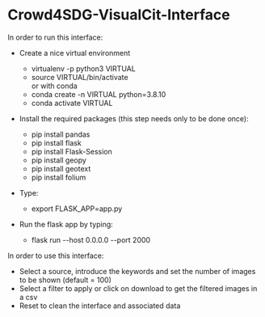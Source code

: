 # Crowd4SDG-VisualCit-Interface
In order to run this interface:

- Create a nice virtual environment 
   - virtualenv -p python3 VIRTUAL
   - source VIRTUAL/bin/activate <br />
  or with conda <br />
   - conda create -n VIRTUAL python=3.8.10
   - conda activate VIRTUAL

- Install the required packages (this step needs only to be done once):
   - pip install pandas
   - pip install flask
   - pip install Flask-Session
   - pip install geopy
   - pip install geotext
   - pip install folium
- Type: 
   - export FLASK_APP=app.py
- Run the flask app by typing:
   - flask run --host 0.0.0.0 --port 2000


In order to use this interface:
- Select a source, introduce the keywords and set the number of images to be shown (default = 100)
- Select a filter to apply or click on download to get the filtered images in a csv
- Reset to clean the interface and associated data
